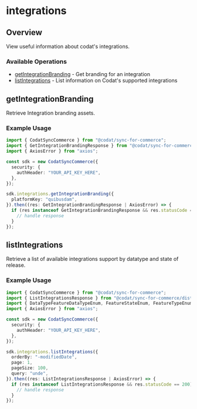 # integrations

## Overview

View useful information about codat's integrations.

### Available Operations

* [getIntegrationBranding](#getintegrationbranding) - Get branding for an integration
* [listIntegrations](#listintegrations) - List information on Codat's supported integrations

## getIntegrationBranding

Retrieve Integration branding assets.

### Example Usage

```typescript
import { CodatSyncCommerce } from "@codat/sync-for-commerce";
import { GetIntegrationBrandingResponse } from "@codat/sync-for-commerce/dist/sdk/models/operations";
import { AxiosError } from "axios";

const sdk = new CodatSyncCommerce({
  security: {
    authHeader: "YOUR_API_KEY_HERE",
  },
});

sdk.integrations.getIntegrationBranding({
  platformKey: "quibusdam",
}).then((res: GetIntegrationBrandingResponse | AxiosError) => {
  if (res instanceof GetIntegrationBrandingResponse && res.statusCode == 200) {
    // handle response
  }
});
```

## listIntegrations

Retrieve a list of available integrations support by datatype and state of release.

### Example Usage

```typescript
import { CodatSyncCommerce } from "@codat/sync-for-commerce";
import { ListIntegrationsResponse } from "@codat/sync-for-commerce/dist/sdk/models/operations";
import { DataTypeFeatureDataTypeEnum, FeatureStateEnum, FeatureTypeEnum, SourceTypeEnum } from "@codat/sync-for-commerce/dist/sdk/models/shared";
import { AxiosError } from "axios";

const sdk = new CodatSyncCommerce({
  security: {
    authHeader: "YOUR_API_KEY_HERE",
  },
});

sdk.integrations.listIntegrations({
  orderBy: "-modifiedDate",
  page: 1,
  pageSize: 100,
  query: "unde",
}).then((res: ListIntegrationsResponse | AxiosError) => {
  if (res instanceof ListIntegrationsResponse && res.statusCode == 200) {
    // handle response
  }
});
```

